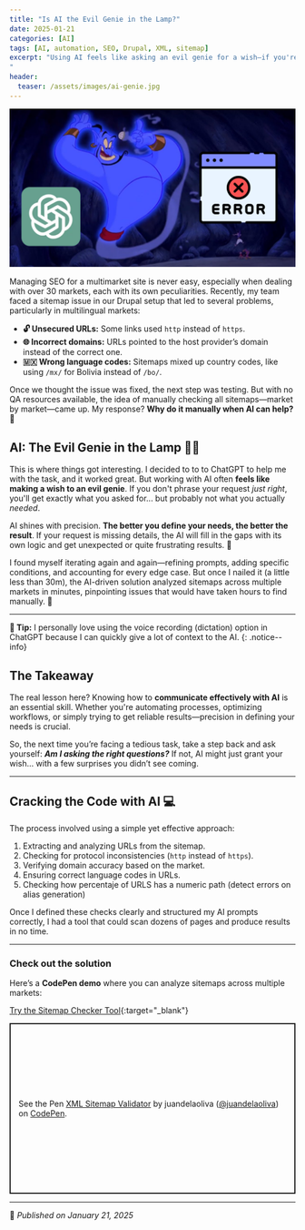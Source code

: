 ```yaml
---
title: "Is AI the Evil Genie in the Lamp?"
date: 2025-01-21
categories: [AI]
tags: [AI, automation, SEO, Drupal, XML, sitemap]
excerpt: "Using AI feels like asking an evil genie for a wish—if you're not precise, you might not get what you actually need...
"
header: 
  teaser: /assets/images/ai-genie.jpg
---
```

![AI Evil Genie](/assets/images/ai-genie.jpg)

Managing SEO for a multimarket site is never easy, especially when dealing with over 30 markets, each with its own peculiarities. Recently, my team faced a sitemap issue in our Drupal setup that led to several problems, particularly in multilingual markets:

- **🔓 Unsecured URLs:** Some links used `http` instead of `https`.  
- **🌐 Incorrect domains:** URLs pointed to the host provider’s domain instead of the correct one.  
- **🇲🇽 Wrong language codes:** Sitemaps mixed up country codes, like using `/mx/` for Bolivia instead of `/bo/`.

Once we thought the issue was fixed, the next step was testing. But with no QA resources available, the idea of manually checking all sitemaps—market by market—came up. My response? **Why do it manually when AI can help? 🤖**

## AI: The Evil Genie in the Lamp  🧞‍♂️

This is where things got interesting. I decided to to to ChatGPT to help me with the task, and it worked great. But working with AI often **feels like making a wish to an evil genie**. If you don't phrase your request *just right*, you'll get exactly what you asked for... but probably not what you actually *needed*.

AI shines with precision. **The better you define your needs, the better the result**. If your request is missing details, the AI will fill in the gaps with its own logic and get unexpected or quite frustrating results. 🤯  

I found myself iterating again and again—refining prompts, adding specific conditions, and accounting for every edge case. But once I nailed it (a little less than 30m), the AI-driven solution analyzed sitemaps across multiple markets in minutes, pinpointing issues that would have taken hours to find manually. 🚀

---
**📝 Tip:** I personally love using the voice recording (dictation) option in ChatGPT because I can quickly give a lot of context to the AI.
{: .notice--info}


## The Takeaway  

The real lesson here? Knowing how to **communicate effectively with AI** is an essential skill. Whether you're automating processes, optimizing workflows, or simply trying to get reliable results—precision in defining your needs is crucial.  

So, the next time you’re facing a tedious task, take a step back and ask yourself: ***Am I asking the right questions?*** If not, AI might just grant your wish... with a few surprises you didn’t see coming.  

---
## Cracking the Code with AI 💻

The process involved using a simple yet effective approach:  
1. Extracting and analyzing URLs from the sitemap.  
2. Checking for protocol inconsistencies (`http` instead of `https`).  
3. Verifying domain accuracy based on the market.  
4. Ensuring correct language codes in URLs.  
5. Checking how percentaje of URLS has a numeric path (detect errors on alias generation)

Once I defined these checks clearly and structured my AI prompts correctly, I had a tool that could scan dozens of pages and produce results in no time. 

---

### Check out the solution  
Here’s a **CodePen demo** where you can analyze sitemaps across multiple markets:  

[Try the Sitemap Checker Tool](https://codepen.io/your-demo-link){:target="_blank"}

<p class="codepen" data-height="300" data-default-tab="html,result" data-slug-hash="jENpONq" data-pen-title="XML Sitemap Validator" data-user="juandelaoliva" style="height: 300px; box-sizing: border-box; display: flex; align-items: center; justify-content: center; border: 2px solid; margin: 1em 0; padding: 1em;">
  <span>See the Pen <a href="https://codepen.io/juandelaoliva/pen/jENpONq">
  XML Sitemap Validator</a> by juandelaoliva (<a href="https://codepen.io/juandelaoliva">@juandelaoliva</a>)
  on <a href="https://codepen.io">CodePen</a>.</span>
</p>
<script async src="https://public.codepenassets.com/embed/index.js"></script>

---




📅 *Published on January 21, 2025*

